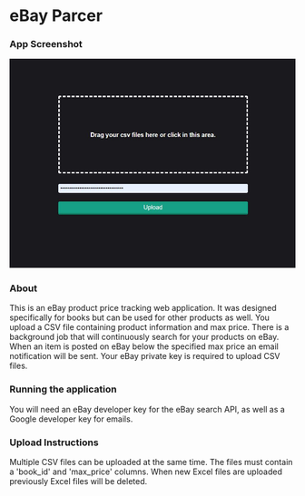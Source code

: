 # eBay Parcer
### App Screenshot
![ebay_alert](ebay_alert.JPG)

### About
This is an eBay product price tracking web application. It was designed specifically for books but can be used for other products as well. You upload a CSV file containing product information and max price. There is a background job that will continuously search for your products on eBay. When an item is posted on eBay below the specified max price an email notification will be sent. Your eBay private key is required to upload CSV files.

### Running the application
You will need an eBay developer key for the eBay search API, as well as a Google developer key for emails.

### Upload Instructions
Multiple CSV files can be uploaded at the same time. The files must contain a 'book_id' and 'max_price' columns. When new Excel files are uploaded previously Excel files will be deleted.
